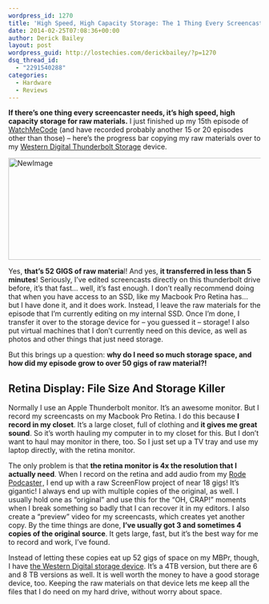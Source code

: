 ```yaml
---
wordpress_id: 1270
title: 'High Speed, High Capacity Storage: The 1 Thing Every Screencaster Needs'
date: 2014-02-25T07:08:36+00:00
author: Derick Bailey
layout: post
wordpress_guid: http://lostechies.com/derickbailey/?p=1270
dsq_thread_id:
  - "2291540288"
categories:
  - Hardware
  - Reviews
---
```

**If there&#8217;s one thing every screencaster needs, it&#8217;s high speed, high capacity storage for raw materials.** I just finished up my 15th episode of [WatchMeCode](http://watchmecode.net) (and have recorded probably another 15 or 20 episodes other than those) &#8211; here&#8217;s the progress bar copying my raw materials over to my [Western Digital Thunderbolt Storage](http://www.amazon.com/gp/product/B00F0JXDCS/ref=as_li_ss_tl?ie=UTF8&camp=1789&creative=390957&creativeASIN=B00F0JXDCS&linkCode=as2&tag=signalleaf-20) device.

<img src="http://lostechies.com/content/derickbailey/uploads/2014/02/NewImage1.png" alt="NewImage" width="513" height="204" border="0" />

Yes, **that&#8217;s 52 GIGS of raw materia**l! And yes, **it transferred in less than 5 minutes**! Seriously, I&#8217;ve edited screencasts directly on this thunderbolt drive before, it&#8217;s that fast&#8230; well, it&#8217;s fast enough. I don&#8217;t really recommend doing that when you have access to an SSD, like my Macbook Pro Retina has&#8230; but I have done it, and it does work. Instead, I leave the raw materials for the episode that I&#8217;m currently editing on my internal SSD. Once I&#8217;m done, I transfer it over to the storage device for &#8211; you guessed it &#8211; storage! I also put virtual machines that I don&#8217;t currently need on this device, as well as photos and other things that just need storage.

But this brings up a question: **why do I need so much storage space, and how did my episode grow to over 50 gigs of raw material?!**

## Retina Display: File Size And Storage Killer

Normally I use an Apple Thunderbolt monitor. It&#8217;s an awesome monitor. But I record my screencasts on my Macbook Pro Retina. I do this because **I record in my closet**. It&#8217;s a large closet, full of clothing and **it gives me great sound**. So it&#8217;s worth hauling my computer in to my closet for this. But I don&#8217;t want to haul may monitor in there, too. So I just set up a TV tray and use my laptop directly, with the retina monitor.

The only problem is that **the retina monitor is 4x the resolution that I actually need**. When I record on the retina and add audio from my [Rode Podcaster](http://www.amazon.com/gp/product/B000JM46FY/ref=as_li_ss_tl?ie=UTF8&camp=1789&creative=390957&creativeASIN=B000JM46FY&linkCode=as2&tag=signalleaf-20)<img style="border: none !important;margin: 0px !important" src="http://ir-na.amazon-adsystem.com/e/ir?t=signalleaf-20&l=as2&o=1&a=B000JM46FY" alt="" width="1" height="1" border="0" />, I end up with a raw ScreenFlow project of near 18 gigs! It&#8217;s gigantic! I always end up with multiple copies of the original, as well. I usually hold one as &#8220;original&#8221; and use this for the &#8220;OH, CRAP!&#8221; moments when I break something so badly that I can recover it in my editors. I also create a &#8220;preview&#8221; video for my screencasts, which creates yet another copy. By the time things are done, **I&#8217;ve usually got 3 and sometimes 4 copies of the original source**. It gets large, fast, but it&#8217;s the best way for me to record and work, I&#8217;ve found.

Instead of letting these copies eat up 52 gigs of space on my MBPr, though, I have [the Western Digital storage device](http://www.amazon.com/gp/product/B00F0JXDCS/ref=as_li_ss_tl?ie=UTF8&camp=1789&creative=390957&creativeASIN=B00F0JXDCS&linkCode=as2&tag=signalleaf-20). It&#8217;s a 4TB version, but there are 6 and 8 TB versions as well. It is well worth the money to have a good storage device, too. Keeping the raw materials on that device lets me keep all the files that I do need on my hard drive, without worry about space. 
